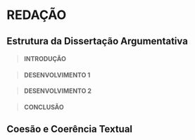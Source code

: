 # REDAÇÃO

## Estrutura da Dissertação Argumentativa

> #### INTRODUÇÃO

> #### DESENVOLVIMENTO 1

> #### DESENVOLVIMENTO 2

> #### CONCLUSÃO

## Coesão e Coerência Textual